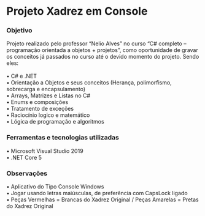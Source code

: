<h1>Projeto Xadrez em Console</h1>

<h3>Objetivo</h3>
Projeto realizado pelo professor “Nelio Alves” no curso “C# completo – programação orientada a objetos + projetos”, como oportunidade de gravar os conceitos já passados no curso até o devido momento do projeto. Sendo eles:<br>
<br>•	C# e .NET<br>
•	Orientação a Objetos e seus conceitos (Herança, polimorfismo, sobrecarga e encapsulamento)<br>
•	Arrays, Matrizes e Listas no C#<br>
•	Enums e composições<br>
•	Tratamento de exceções<br>
•	Raciocínio logico e matemático<br>
•	Lógica de programação e algoritmos<br>


<h3>Ferramentas e tecnologias utilizadas</h3>
•	Microsoft Visual Studio 2019<br>
•	.NET Core 5<br>


<h3>Observações</h3>
•	Aplicativo do Tipo Console Windows<br>
•	Jogar usando letras maiúsculas, de preferência com CapsLock ligado<br>
•	Peças Vermelhas = Brancas do Xadrez Original / Peças Amarelas = Pretas do Xadrez Original<br>
